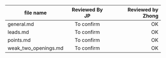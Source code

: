 | file name        | Reviewed By JP           | Reviewed by Zhong |
| ------------- |:-------------:| -----:|
| general.md     | To confirm | OK |
| leads.md      | To confirm     |   OK |
| points.md | To confirm      |    OK |
| weak_two_openings.md | To confirm      |    OK |
